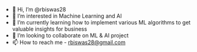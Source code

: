 - 👋 Hi, I’m @rbiswas28
- 👀 I’m interested in Machine Learning and AI
- 🌱 I’m currently learning how to implement various ML algorithms to get valuable insights for business
- 💞️ I’m looking to collaborate on ML & AI project
- 📫 How to reach me - rbiswas28@gmail.com

<!---
rbiswas28/rbiswas28 is a ✨ special ✨ repository because its `README.md` (this file) appears on your GitHub profile.
You can click the Preview link to take a look at your changes.
--->
